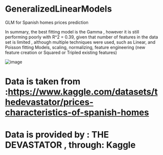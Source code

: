 # GeneralizedLinearModels
GLM for Spanish homes prices prediction 

In summary, the best fitting model is the Gamma , however it is still performing poorly with R^2 = 0.39, given that number of features in the data set is limited , although multiple techniques were used, such as Linear, and Poisson fitting Models, scaling, normalizing, feature engineering (new feature creation or Squared or Tripled existing features)


![image](https://user-images.githubusercontent.com/103688787/236512009-569d3d77-7cc1-46ce-961e-284002193d6f.png)



# Data is taken from :https://www.kaggle.com/datasets/thedevastator/prices-characteristics-of-spanish-homes
# Data is provided by : THE DEVASTATOR , through: Kaggle 

